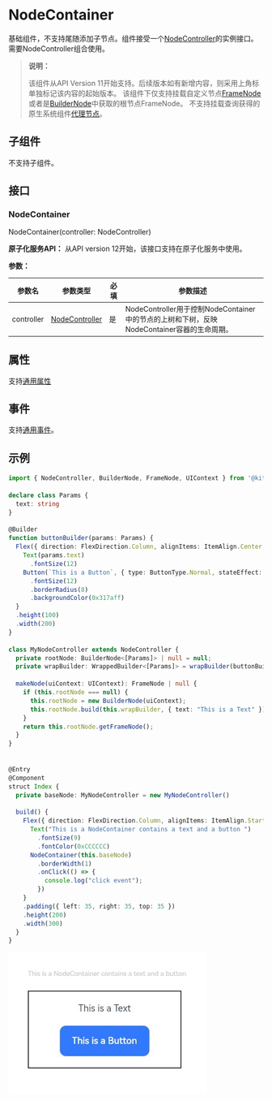 # NodeContainer

基础组件，不支持尾随添加子节点。组件接受一个[NodeController](../js-apis-arkui-nodeController.md)的实例接口。需要NodeController组合使用。

> **说明：**
>
> 该组件从API Version 11开始支持。后续版本如有新增内容，则采用上角标单独标记该内容的起始版本。
> 该组件下仅支持挂载自定义节点[FrameNode](../js-apis-arkui-frameNode.md)或者是[BuilderNode](../js-apis-arkui-builderNode.md)中获取的根节点FrameNode。
> 不支持挂载查询获得的原生系统组件[代理节点](../js-apis-arkui-frameNode.md#ismodifiable12)。

## 子组件

不支持子组件。

## 接口

### NodeContainer

NodeContainer(controller: NodeController)

**原子化服务API：** 从API version 12开始，该接口支持在原子化服务中使用。

**参数：**

| 参数名     | 参数类型                                             | 必填 | 参数描述                                                     |
| ---------- | ---------------------------------------------------- | ---- | ------------------------------------------------------------ |
| controller | [NodeController](../js-apis-arkui-nodeController.md) | 是   | NodeController用于控制NodeContainer中的节点的上树和下树，反映NodeContainer容器的生命周期。 |

## 属性

支持[通用属性](ts-universal-attributes-size.md)

## 事件

支持[通用事件](ts-universal-events-click.md)。

## 示例

```ts
import { NodeController, BuilderNode, FrameNode, UIContext } from '@kit.ArkUI';

declare class Params {
  text: string
}

@Builder
function buttonBuilder(params: Params) {
  Flex({ direction: FlexDirection.Column, alignItems: ItemAlign.Center, justifyContent: FlexAlign.SpaceEvenly }) {
    Text(params.text)
      .fontSize(12)
    Button(`This is a Button`, { type: ButtonType.Normal, stateEffect: true })
      .fontSize(12)
      .borderRadius(8)
      .backgroundColor(0x317aff)
  }
  .height(100)
  .width(200)
}

class MyNodeController extends NodeController {
  private rootNode: BuilderNode<[Params]> | null = null;
  private wrapBuilder: WrappedBuilder<[Params]> = wrapBuilder(buttonBuilder);

  makeNode(uiContext: UIContext): FrameNode | null {
    if (this.rootNode === null) {
      this.rootNode = new BuilderNode(uiContext);
      this.rootNode.build(this.wrapBuilder, { text: "This is a Text" })
    }
    return this.rootNode.getFrameNode();
  }
}


@Entry
@Component
struct Index {
  private baseNode: MyNodeController = new MyNodeController()

  build() {
    Flex({ direction: FlexDirection.Column, alignItems: ItemAlign.Start, justifyContent: FlexAlign.SpaceEvenly }) {
      Text("This is a NodeContainer contains a text and a button ")
        .fontSize(9)
        .fontColor(0xCCCCCC)
      NodeContainer(this.baseNode)
        .borderWidth(1)
        .onClick(() => {
          console.log("click event");
        })
    }
    .padding({ left: 35, right: 35, top: 35 })
    .height(200)
    .width(300)
  }
}
```
![patternlock](figures/nodeContainer_sample.jpg)